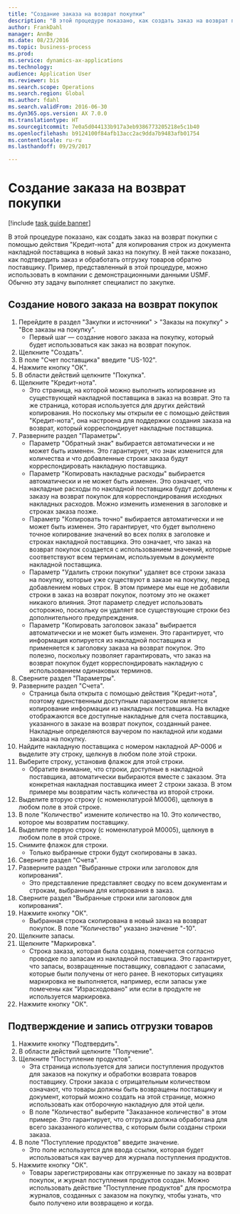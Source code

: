 ```yaml
--- 
title: "Создание заказа на возврат покупки"
description: "В этой процедуре показано, как создать заказ на возврат покупки с помощью действия \"Кредит-нота\" для копирования строк из документа накладной поставщика в новый заказ на покупку."
author: FrankDahl
manager: AnnBe
ms.date: 08/23/2016
ms.topic: business-process
ms.prod: 
ms.service: dynamics-ax-applications
ms.technology: 
audience: Application User
ms.reviewer: bis
ms.search.scope: Operations
ms.search.region: Global
ms.author: fdahl
ms.search.validFrom: 2016-06-30
ms.dyn365.ops.version: AX 7.0.0
ms.translationtype: HT
ms.sourcegitcommit: 7e0a5d044133b917a3eb9386773205218e5c1b40
ms.openlocfilehash: b9124100f84afb13acc2ac9dda7b9483afb01754
ms.contentlocale: ru-ru
ms.lasthandoff: 09/29/2017

---
```

# <a name="create-a-purchase-return-order"></a>Создание заказа на возврат покупки

[!include [task guide banner](../../includes/task-guide-banner.md)]

В этой процедуре показано, как создать заказ на возврат покупки с помощью действия "Кредит-нота" для копирования строк из документа накладной поставщика в новый заказ на покупку. В ней также показано, как подтвердить заказ и обработать отгрузку товаров обратно поставщику. Пример, представленный в этой процедуре, можно использовать в компании с демонстрационными данными USMF. Обычно эту задачу выполняет специалист по закупке.


## <a name="create-a-new-purchase-return-order"></a>Создание нового заказа на возврат покупок
1. Перейдите в раздел "Закупки и источники" > "Заказы на покупку" > "Все заказы на покупку".
    * Первый шаг — создание нового заказа на покупку, который будет использоваться как заказ на возврат покупок.  
2. Щелкните "Создать".
3. В поле "Счет поставщика" введите "US-102".
4. Нажмите кнопку "OК".
5. В области действий щелкните "Покупка".
6. Щелкните "Кредит-нота".
    * Это страница, на которой можно выполнить копирование из существующей накладной поставщика в заказ на возврат. Это та же страница, которая используется для других действий копирования. Но поскольку мы открыли ее с помощью действия "Кредит-нота", она настроена для поддержки создания заказа на возврат, который корреспондирует накладные поставщика.  
7. Разверните раздел "Параметры".
    * Параметр "Обратный знак" выбирается автоматически и не может быть изменен. Это гарантирует, что знак изменится для количества и что добавленные строки заказа будут корреспондировать накладную поставщика.  
    * Параметр "Копировать накладные расходы" выбирается автоматически и не может быть изменен. Это означает, что накладные расходы по накладной поставщика будут добавлены к заказу на возврат покупок для корреспондирования исходных накладных расходов. Можно изменить изменения в заголовке и строках заказа позже.  
    * Параметр "Копировать точно" выбирается автоматически и не может быть изменен. Это гарантирует, что будет выполнено точное копирование значений во всех полях в заголовке и строках накладной поставщика. Это означает, что заказ на возврат покупок создается с использованием значений, которые соответствуют всем терминам, используемым в документе накладной поставщика.  
    * Параметр "Удалить строки покупки" удаляет все строки заказа на покупку, которые уже существуют в заказе на покупку, перед добавлением новых строк. В этом примере мы еще не добавили строки в заказ на возврат покупок, поэтому это не окажет никакого влияния. Этот параметр следует использовать осторожно, поскольку он удаляет все существующие строки без дополнительного предупреждения.  
    * Параметр "Копировать заголовок заказа" выбирается автоматически и не может быть изменен. Это гарантирует, что информация копируется из накладной поставщика и применяется к заголовку заказа на возврат покупок. Это полезно, поскольку позволяет гарантировать, что заказ на возврат покупок будет корреспондировать накладную с использованием одинаковых терминов.  
8. Сверните раздел "Параметры".
9. Разверните раздел "Счета".
    * Страница была открыта с помощью действия "Кредит-нота", поэтому единственным доступным параметром является копирование информации из накладных поставщика. На вкладке отображаются все доступные накладные для счета поставщика, указанного в заказе на возврат покупок, созданный ранее.   Накладные определяются ваучером по накладной или кодами заказа на покупку.  
10. Найдите накладную поставщика с номером накладной AP-0006 и выделите эту строку, щелкнув в любом поле этой строки.
11. Выберите строку, установив флажок для этой строки. 
    * Обратите внимание, что строки, доступные в накладной поставщика, автоматически выбираются вместе с заказом. Эта конкретная накладная поставщика имеет 2 строки заказа. В этом примере мы возвратим часть количества из второй строки.  
12. Выделите вторую строку (с номенклатурой M0006), щелкнув в любом поле в этой строке.
13. В поле "Количество" измените количество на 10. Это количество, которое мы возвратим поставщику. 
14. Выделите первую строку (с номенклатурой M0005), щелкнув в любом поле в этой строке.
15. Снимите флажок для строки.
    * Только выбранные строки будут скопированы в заказ.  
16. Сверните раздел "Счета".
17. Разверните раздел "Выбранные строки или заголовок для копирования".
    * Это представление представляет сводку по всем документам и строкам, выбранным для копирования в заказ.  
18. Сверните раздел "Выбранные строки или заголовок для копирования".
19. Нажмите кнопку "OК".
    * Выбранная строка скопирована в новый заказ на возврат покупок. В поле "Количество" указано значение "-10".   
20. Щелкните запасы.
21. Щелкните "Маркировка".
    * Строка заказа, которая была создана, помечается согласно проводке по запасам из накладной поставщика. Это гарантирует, что запасы, возвращенные поставщику, совпадают с запасами, которые были получены от него ранее. В некоторых ситуациях маркировка не выполняется, например, если запасы уже помечены как "Израсходовано" или если в продукте не используется маркировка.  
22. Нажмите кнопку "OК".

## <a name="confirm-and-record-the-shipment-of-goods"></a>Подтверждение и запись отгрузки товаров
1. Нажмите кнопку "Подтвердить".
2. В области действий щелкните "Получение".
3. Щелкните "Поступление продуктов".
    * Эта страница используется для записи поступления продуктов для заказов на покупку и обработки возврата товаров поставщику. Строки заказа с отрицательным количеством означают, что товары должны быть возвращены поставщику и документ, который можно создать на этой странице, можно использовать как отборочную накладную для этой цели.   
    * В поле "Количество" выберите "Заказанное количество" в этом примере.   Это гарантирует, что отгрузка должна обработана для всего заказанного количества, с которым были созданы строки заказа.   
4. В поле "Поступление продуктов" введите значение.
    * Это поле используется для ввода ссылки, которая будет использоваться как ваучер для журнала поступления продуктов.  
5. Нажмите кнопку "OК".
    * Товары зарегистрированы как отгруженные по заказу на возврат покупок, и журнал поступления продуктов создан. Можно использовать действие "Поступление продуктов" для просмотра журналов, созданных с заказом на покупку, чтобы узнать, что было получено или возвращено и когда.  


